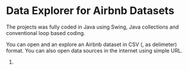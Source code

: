 # Data Explorer for Airbnb Datasets

The projects was fully coded in Java using Swing, Java collections and conventional loop based coding.

You can open and an explore an Airbnb dataset in CSV (, as delimeter) format. 
You can also open data sources in the internet using simple URL.

<ol>
  <li>

<ol>


